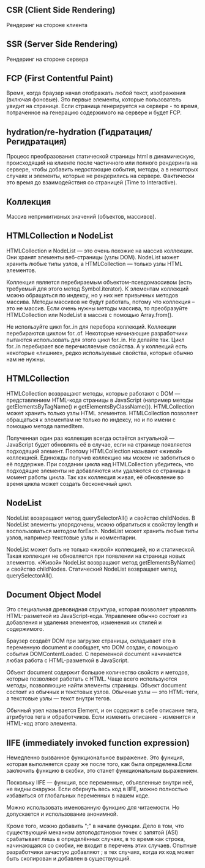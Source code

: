 ## CSR (Client Side Rendering)

Рендеринг на стороне клиента

## SSR (Server Side Rendering)

Рендеринг на стороне сервера

## FCP (First Contentful Paint)

Время, когда браузер начал отображать любой текст, изображения (включая фоновые). Это первые элементы, которые пользователь увидит на странице. Если страница генерируется на сервере - то время, потраченное на генерацию содержимого на сервере и будет FCP.

## hydration/re-hydration (Гидратация/Регидратация)

Процесс преобразования статической страницы html в динамическую, происходящий на клиенте после частичного или полного рендеринга на сервере, чтобы добавить недостающие события, методы, а в некоторых случаях и элементы, которые не рендерились на сервере. Фактически это время до взаимодействия со страницей (Time to Interactive).

## Коллекция

Массив непримитивных значений (объектов, массивов).

## HTMLCollection и NodeList

HTMLCollection и NodeList — это очень похожие на массив коллекции. Они хранят элементы веб-страницы (узлы DOM). NodeList может хранить любые типы узлов, а HTMLCollection — только узлы HTML элементов.

Коллекция является перебираемым объектом-псевдомассивом (есть требуемый для этого метод Symbol.iterator). К элементам коллекций можно обращаться по индексу, но у них нет привычных методов массива. Методы массивов не будут работать, потому что коллекция – это не массив. Если очень нужны методы массива, то преобразуйте HTMLCollection или NodeList в массив с помощью Array.from().

Не используйте цикл for..in для перебора коллекций. Коллекции перебираются циклом for..of. Некоторые начинающие разработчики пытаются использовать для этого цикл for..in. Не делайте так. Цикл for..in перебирает все перечисляемые свойства. А у коллекций есть некоторые «лишние», редко используемые свойства, которые обычно нам не нужны.

## HTMLCollection

HTMLCollection возвращают методы, которые работают с DOM — представлением HTML-кода страницы в JavaScript (например методы getElementsByTagName() и getElementsByClassName()). HTMLCollection может хранить только узлы HTML элементов. HTMLCollection позволяет обращаться к элементам не только по индексу, но и по имени с помощью метода namedItem.

Полученная один раз коллекция всегда остаётся актуальной — JavaScript будет обновлять её в случае, если на странице появляется подходящий элемент. Поэтому HTMLCollection называют «живой» коллекцией. Единожды получив коллекцию мы можем не заботиться о её поддержке. При создании цикла над HTMLCollection убедитесь, что подходящие элементы не добавляются или удаляются со страницы в момент работы цикла. Так как коллекция живая, её обновление во время цикла может создать бесконечный цикл.

## NodeList

NodeList возвращают метод querySelectorAll() и свойство childNodes. В NodeList элементы упорядочены, можно обратиться к свойству length и воспользоваться методом forEach. NodeList может хранить любые типы узлов, например текстовые узлы и комментарии.

NodeList может быть не только «живой» коллекцией, но и статической. Такая коллекция не обновляется при появлении на странице новых элементов. «Живой» NodeList возвращают метод getElementsByName() и свойство childNodes. Статический NodeList возвращает метод querySelectorAll().

## Document Object Model

Это специальная древовидная структура, которая позволяет управлять HTML-разметкой из JavaScript-кода. Управление обычно состоит из добавления и удаления элементов, изменения их стилей и содержимого.

Браузер создаёт DOM при загрузке страницы, складывает его в переменную document и сообщает, что DOM создан, с помощью события DOMContentLoaded. С переменной document начинается любая работа с HTML-разметкой в JavaScript.

Объект document содержит большое количество свойств и методов, которые позволяют работать с HTML. Чаще всего используются методы, позволяющие найти элементы страницы. Объект document состоит из обычных и текстовых узлов. Обычные узлы — это HTML-теги, а текстовые узлы — текст внутри тегов.

Обычный узел называется Element, и он содержит в себе описание тега, атрибутов тега и обработчиков. Если изменить описание - изменится и HTML-код этого элемента.

## IIFE (immediately invoked function expression)

Немедленно вызванное функциональное выражение. Это функция, которая выполняется сразу же после того, как была определена.Если заключить функцию в скобки, это станет функциональным выражением.

Поскольку IIFE — функция, все переменные, объявленные внутри неё, не видны снаружи. Если обернуть весь код в IIFE, можно полностью избавиться от глобальных переменных в нашем коде.

Можно использовать именованную функцию для читаемости. Но допускается и использование анонимной.

Кроме того, можно добавить ";" в начале функции. Дело в том, что существующий механизм автоподстановки точек с запятой (ASI) срабатывает лишь в определённых случаях, в то время как строка, начинающаяся со скобки, не входит в перечень этих случаев. Опытные разработчики зачастую добавляют ; в тех случаях, когда их код может быть скопирован и добавлен в существующий.
